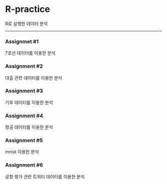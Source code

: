 # R-practice
R로 실행한 데이터 분석

--------------------------
### Assignmet #1
7호선 데이터를 이용한 분석

### Assignment #2
대출 관련 데이터를 이용한 분석

### Assignment #3
기후 데이터를 이용한 분석

### Assignment #4
항공 데이터를 이용한 분석

### Assignment #5
mnist 이용한 분석

### Assignment #6
공항 평가 관련 트위터 데이터를 이용한 분석
